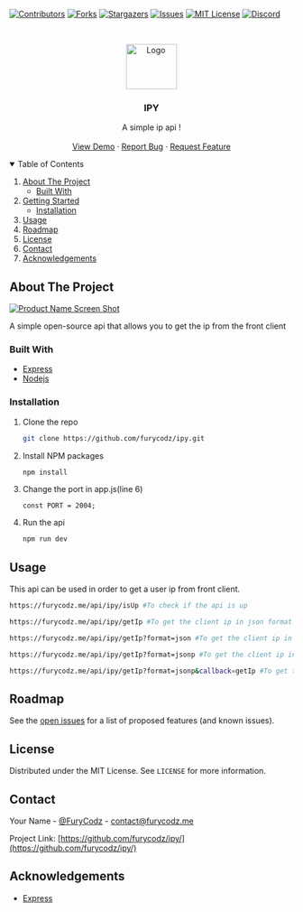 <!--
*** Thanks for checking out the Best-README-Template. If you have a suggestion
*** that would make this better, please fork the repo and create a pull request
*** or simply open an issue with the tag "enhancement".
*** Thanks again! Now go create something AMAZING! :D
-->



<!-- PROJECT SHIELDS -->
<!--
*** I'm using markdown "reference style" links for readability.
*** Reference links are enclosed in brackets [ ] instead of parentheses ( ).
*** See the bottom of this document for the declaration of the reference variables
*** for contributors-url, forks-url, etc. This is an optional, concise syntax you may use.
*** https://www.markdownguide.org/basic-syntax/#reference-style-links
-->
[![Contributors][contributors-shield]][contributors-url]
[![Forks][forks-shield]][forks-url]
[![Stargazers][stars-shield]][stars-url]
[![Issues][issues-shield]][issues-url]
[![MIT License][license-shield]][license-url]
[![Discord][linkedin-shield]][linkedin-url]



<!-- PROJECT LOGO -->
<br />
<p align="center">
  <a href="https://github.com/furycodz/ipy/">
    <img src="https://cdn.discordapp.com/attachments/796762144627621898/891709756199301120/icon.png" alt="Logo" width="90" height="80">
  </a>

  <h3 align="center">IPY</h3>

  <p align="center">
    A simple ip api !
    <br />
    <br />
    <a href="https://furycodz.me/api/ip">View Demo</a>
    ·
    <a href="https://github.com/furycodz/ipy/issues">Report Bug</a>
    ·
    <a href="https://github.com/furycodz/ipy/issues">Request Feature</a>
  </p>
</p>



<!-- TABLE OF CONTENTS -->
<details open="open">
  <summary>Table of Contents</summary>
  <ol>
    <li>
      <a href="#about-the-project">About The Project</a>
      <ul>
        <li><a href="#built-with">Built With</a></li>
      </ul>
    </li>
    <li>
      <a href="#getting-started">Getting Started</a>
      <ul>
        <li><a href="#installation">Installation</a></li>
      </ul>
    </li>
    <li><a href="#usage">Usage</a></li>
    <li><a href="#roadmap">Roadmap</a></li>
    <li><a href="#license">License</a></li>
    <li><a href="#contact">Contact</a></li>
    <li><a href="#acknowledgements">Acknowledgements</a></li>
  </ol>
</details>



<!-- ABOUT THE PROJECT -->
## About The Project

[![Product Name Screen Shot][product-screenshot]](https://example.com)

A simple open-source api that allows you to get the ip from the front client 

### Built With
* [Express](https://expressjs.com/)
* [Nodejs](https://nodejs.org/)




### Installation


1. Clone the repo
   ```sh
   git clone https://github.com/furycodz/ipy.git
   ```
2. Install NPM packages
   ```sh
   npm install
   ```
3. Change the port in app.js(line 6)
   ```JS
   const PORT = 2004;
   ```
4. Run the api 
   ```sh
   npm run dev
   ```


<!-- USAGE EXAMPLES -->
## Usage

This api can be used in order to get a user ip from front client.
   ```sh
   https://furycodz.me/api/ipy/isUp #To check if the api is up
   ```
   ```sh
   https://furycodz.me/api/ipy/getIp #To get the client ip in json format
   ```
   ```sh
   https://furycodz.me/api/ipy/getIp?format=json #To get the client ip in json format
   ```
   ```sh
   https://furycodz.me/api/ipy/getIp?format=jsonp #To get the client ip in jsonp(JSON with padding) format
   ```   
   ```sh
   https://furycodz.me/api/ipy/getIp?format=jsonp&callback=getIp #To get the client ip in jsonp(JSON with padding) format with getIp callback
   ```   
<!-- ROADMAP -->
## Roadmap

See the [open issues](https://github.com/furycodz/ipy/issues) for a list of proposed features (and known issues).




<!-- LICENSE -->
## License

Distributed under the MIT License. See `LICENSE` for more information.



<!-- CONTACT -->
## Contact

Your Name - [@FuryCodz](https://twitter.com/FuryCodz) - contact@furycodz.me

Project Link: [https://github.com/furycodz/ipy/](https://github.com/furycodz/ipy/)



<!-- ACKNOWLEDGEMENTS -->
## Acknowledgements
* [Express](https://github.com/expressjs/express)


<!-- MARKDOWN LINKS & IMAGES -->
<!-- https://www.markdownguide.org/basic-syntax/#reference-style-links -->
[contributors-shield]: https://img.shields.io/github/contributors/othneildrew/Best-README-Template.svg?style=for-the-badge
[contributors-url]: https://github.com/othneildrew/Best-README-Template/graphs/contributors
[forks-shield]: https://img.shields.io/github/forks/othneildrew/Best-README-Template.svg?style=for-the-badge
[forks-url]: https://github.com/othneildrew/Best-README-Template/network/members
[stars-shield]: https://img.shields.io/github/stars/othneildrew/Best-README-Template.svg?style=for-the-badge
[stars-url]: https://github.com/othneildrew/Best-README-Template/stargazers
[issues-shield]: https://img.shields.io/github/issues/othneildrew/Best-README-Template.svg?style=for-the-badge
[issues-url]: https://github.com/othneildrew/Best-README-Template/issues
[license-shield]: https://img.shields.io/github/license/othneildrew/Best-README-Template.svg?style=for-the-badge
[license-url]: https://github.com/othneildrew/Best-README-Template/blob/master/LICENSE.txt
[linkedin-shield]: https://img.shields.io/badge/-LinkedIn-black.svg?style=for-the-badge&logo=linkedin&colorB=555
[linkedin-url]: https://linkedin.com/in/othneildrew
[product-screenshot]: images/screenshot.png
